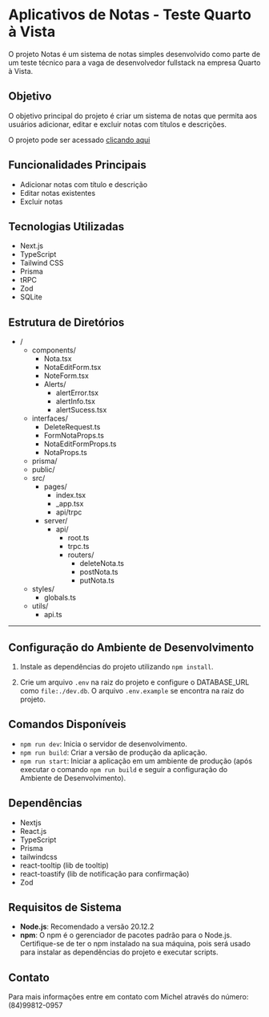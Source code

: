 # Aplicativos de Notas - Teste Quarto à Vista

O projeto Notas é um sistema de notas simples desenvolvido como parte de um teste técnico para a vaga de desenvolvedor fullstack na empresa Quarto à Vista.

## Objetivo
O objetivo principal do projeto é criar um sistema de notas que permita aos usuários adicionar, editar e excluir notas com títulos e descrições.

O projeto pode ser acessado [clicando aqui](https://desafio-qavi.vercel.app/)

## Funcionalidades Principais
- Adicionar notas com título e descrição
- Editar notas existentes
- Excluir notas

## Tecnologias Utilizadas
- Next.js
- TypeScript
- Tailwind CSS
- Prisma
- tRPC
- Zod
- SQLite

## Estrutura de Diretórios

- /
  - components/
    - Nota.tsx
    - NotaEditForm.tsx
    - NoteForm.tsx
    - Alerts/
      - alertError.tsx
      - alertInfo.tsx
      - alertSucess.tsx
  - interfaces/
    - DeleteRequest.ts
    - FormNotaProps.ts
    - NotaEditFormProps.ts
    - NotaProps.ts
  - prisma/
  - public/
  - src/
    - pages/
      - index.tsx
      - _app.tsx
      - api/trpc
    - server/
      - api/
        - root.ts
        - trpc.ts
        - routers/
          - deleteNota.ts
          - postNota.ts
          - putNota.ts
  - styles/
    - globals.ts
  - utils/
    - api.ts

-- --

## Configuração do Ambiente de Desenvolvimento

1. Instale as dependências do projeto utilizando `npm install`.

2. Crie um arquivo `.env` na raiz do projeto e configure o DATABASE_URL como `file:./dev.db`. O arquivo `.env.example` se encontra na raiz do projeto.

## Comandos Disponíveis

- `npm run dev`: Inicia o servidor de desenvolvimento.
- `npm run build`: Criar a versão de produção da aplicação.
- `npm run start`: Iniciar a aplicação em um ambiente de produção (após executar o comando `npm run build` e seguir a configuração do Ambiente de Desenvolvimento).

## Dependências
- Nextjs
- React.js
- TypeScript
- Prisma
- tailwindcss
- react-tooltip (lib de tooltip)
- react-toastify (lib de notificação para confirmação)
- Zod

## Requisitos de Sistema
- **Node.js**: Recomendado a versão 20.12.2
- **npm**: O npm é o gerenciador de pacotes padrão para o Node.js. Certifique-se de ter o npm instalado na sua máquina, pois será usado para instalar as dependências do projeto e executar scripts.

## Contato
Para mais informações entre em contato com Michel através do número: (84)99812-0957